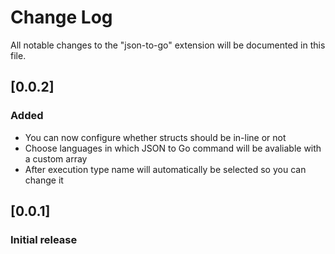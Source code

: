 # Change Log

All notable changes to the "json-to-go" extension will be documented in this file.

## [0.0.2]
### Added

- You can now configure whether structs should be in-line or not
- Choose languages in which JSON to Go command will be avaliable with a custom array
- After execution type name will automatically be selected so you can change it

## [0.0.1]
### Initial release